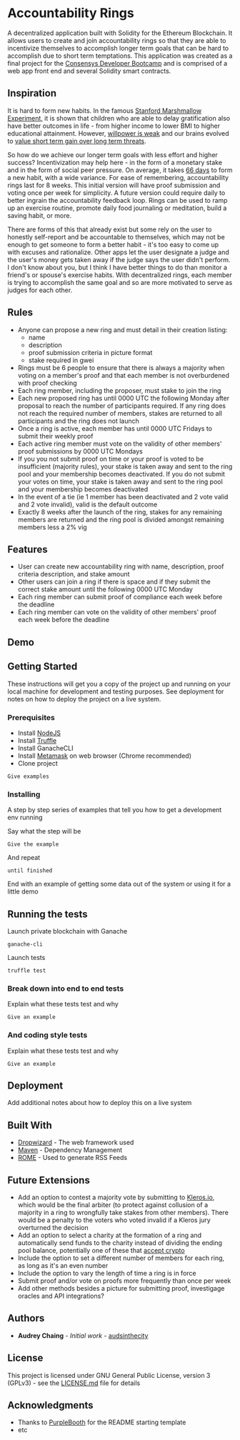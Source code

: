 # Accountability Rings

A decentralized application built with Solidity for the Ethereum Blockchain. It allows users to create and join accountability rings so that they are able to incentivize themselves to accomplish longer term goals that can be hard to accomplish due to short term temptations. This application was created as a final project for the [Consensys Developer Bootcamp](https://consensys.net/academy/bootcamp/) and is comprised of a web app front end and several Solidity smart contracts.

## Inspiration
It is hard to form new habits. In the famous [Stanford Marshmallow Experiment](https://en.wikipedia.org/wiki/Stanford_marshmallow_experiment), it is shown that children who are able to delay gratification also have better outcomes in life - from higher income to lower BMI to higher educational attainment. However, [willpower is weak](https://www.vox.com/science-and-health/2018/1/15/16863374/willpower-overrated-self-control-psychology) and our brains evolved to [value short term gain over long term threats](https://news.stanford.edu/features/2015/decisions/evolution.html).

So how do we achieve our longer term goals with less effort and higher success? Incentivization may help here - in the form of a monetary stake and in the form of social peer pressure. On average, it takes [66 days](https://jamesclear.com/new-habit) to form a new habit, with a wide variance. For ease of remembering, accountability rings last for 8 weeks. This initial version will have proof submission and voting once per week for simplicity. A future version could require daily to better ingrain the accountability feedback loop. Rings can be used to ramp up an exercise routine, promote daily food journaling or meditation, build a saving habit, or more.

There are forms of this that already exist but some rely on the user to honestly self-report and be accountable to themselves, which may not be enough to get someone to form a better habit - it's too easy to come up with excuses and rationalize. Other apps let the user designate a judge and the user's money gets taken away if the judge says the user didn't perform. I don't know about you, but I think I have better things to do than monitor a friend's or spouse's exercise habits. With decentralized rings, each member is trying to accomplish the same goal and so are more motivated to serve as judges for each other.

## Rules
* Anyone can propose a new ring and must detail in their creation listing:
  * name
  * description
  * proof submission criteria in picture format
  * stake required in gwei
* Rings must be 6 people to ensure that there is always a majority when voting on a member's proof and that each member is not overburdened with proof checking
* Each ring member, including the proposer, must stake to join the ring
* Each new proposed ring has until 0000 UTC the following Monday after proposal to reach the number of participants required. If any ring does not reach the required number of members, stakes are returned to all participants and the ring does not launch
* Once a ring is active, each member has until 0000 UTC Fridays to submit their weekly proof
* Each active ring member must vote on the validity of other members' proof submissions by 0000 UTC Mondays
* If you you not submit proof on time or your proof is voted to be insufficient (majority rules), your stake is taken away and sent to the ring pool and your membership becomes deactivated. If you do not submit your votes on time, your stake is taken away and sent to the ring pool and your membership becomes deactivated
* In the event of a tie (ie 1 member has been deactivated and 2 vote valid and 2 vote invalid), valid is the default outcome
* Exactly 8 weeks after the launch of the ring, stakes for any remaining members are returned and the ring pool is divided amongst remaining members less a 2% vig

## Features
* User can create new accountability ring with name, description, proof criteria description, and stake amount
* Other users can join a ring if there is space and if they submit the correct stake amount until the following 0000 UTC Monday
* Each ring member can submit proof of compliance each week before the deadline
* Each ring member can vote on the validity of other members' proof each week before the deadline

## Demo

## Getting Started

These instructions will get you a copy of the project up and running on your local machine for development and testing purposes. See deployment for notes on how to deploy the project on a live system.

### Prerequisites

* Install [NodeJS](https://nodejs.org/en/)
* Install [Truffle](https://www.trufflesuite.com/docs/truffle/getting-started/installation)
* Install GanacheCLI
* Install [Metamask](www.metamask.io) on web browser (Chrome recommended)
* Clone project

```
Give examples
```

### Installing

A step by step series of examples that tell you how to get a development env running

Say what the step will be

```
Give the example
```

And repeat

```
until finished
```

End with an example of getting some data out of the system or using it for a little demo

## Running the tests

Launch private blockchain with Ganache
```
ganache-cli
```
Launch tests
``` cd test-dir
truffle test
```

### Break down into end to end tests

Explain what these tests test and why

```
Give an example
```

### And coding style tests

Explain what these tests test and why

```
Give an example
```

## Deployment

Add additional notes about how to deploy this on a live system

## Built With

* [Dropwizard](http://www.dropwizard.io/1.0.2/docs/) - The web framework used
* [Maven](https://maven.apache.org/) - Dependency Management
* [ROME](https://rometools.github.io/rome/) - Used to generate RSS Feeds

## Future Extensions
* Add an option to contest a majority vote by submitting to [Kleros.io](https://kleros.io/en/), which would be the final arbiter (to protect against collusion of a majority in a ring to wrongfully take stakes from other members). There would be a penalty to the voters who voted invalid if a Kleros jury overturned the decision
* Add an option to select a charity at the formation of a ring and automatically send funds to the charity instead of dividing the ending pool balance, potentially one of these that [accept crypto](https://blog.wetrust.io/12-nonprofits-that-accept-cryptocurrency-504e4285622b)
* Include the option to set a different number of members for each ring, as long as it's an even number
* Include the option to vary the length of time a ring is in force
* Submit proof and/or vote on proofs more frequently than once per week
* Add other methods besides a picture for submitting proof, investigage oracles and API integrations?

## Authors

* **Audrey Chaing** - *Initial work* - [audsinthecity](https://github.com/audsinthecity)

## License

This project is licensed under GNU General Public License, version 3 (GPLv3) - see the [LICENSE.md](LICENSE.md) file for details

## Acknowledgments

* Thanks to [PurpleBooth](https:github.com/PurpleBooth) for the README starting template
* etc
